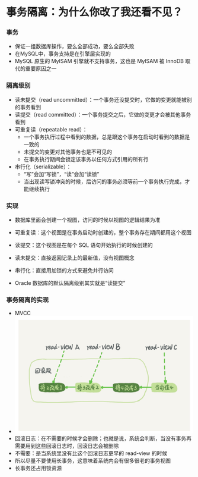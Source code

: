 # 事务隔离：为什么你改了我还看不见？



### 事务

- 保证一组数据库操作，要么全部成功，要么全部失败
- 在MySQL中，事务支持是在引擎层实现的
- MySQL 原生的 MyISAM 引擎就不支持事务，这也是 MyISAM 被 InnoDB 取代的重要原因之一



### 隔离级别

- 读未提交（read uncommitted）：一个事务还没提交时，它做的变更就能被别的事务看到
- 读提交（read committed）：一个事务提交之后，它做的变更才会被其他事务看到
- 可重复读（repeatable read）：
  - 一个事务执行过程中看到的数据，总是跟这个事务在启动时看到的数据是一致的
  - 未提交的变更对其他事务也是不可见的
  - 在事务执行期间会锁定该事务以任何方式引用的所有行
- 串行化（serializable）：
  - “写”会加“写锁”，“读”会加“读锁”
  - 当出现读写锁冲突的时候，后访问的事务必须等前一个事务执行完成，才能继续执行



### 实现

- 数据库里面会创建一个视图，访问的时候以视图的逻辑结果为准
- 可重复读：这个视图是在事务启动时创建的，整个事务存在期间都用这个视图
- 读提交：这个视图是在每个 SQL 语句开始执行的时候创建的
- 读未提交：直接返回记录上的最新值，没有视图概念
- 串行化：直接用加锁的方式来避免并行访问



- Oracle 数据库的默认隔离级别其实就是“读提交”



### 事务隔离的实现

- MVCC
- ![](事务回滚.png)
- 回滚日志：在不需要的时候才会删除；也就是说，系统会判断，当没有事务再需要用到这些回滚日志时，回滚日志会被删除
- 不需要：是当系统里没有比这个回滚日志更早的 read-view 的时候
- 所以尽量不要使用长事务，这意味着系统内会有很多很老的事务视图
- 长事务还占用锁资源

